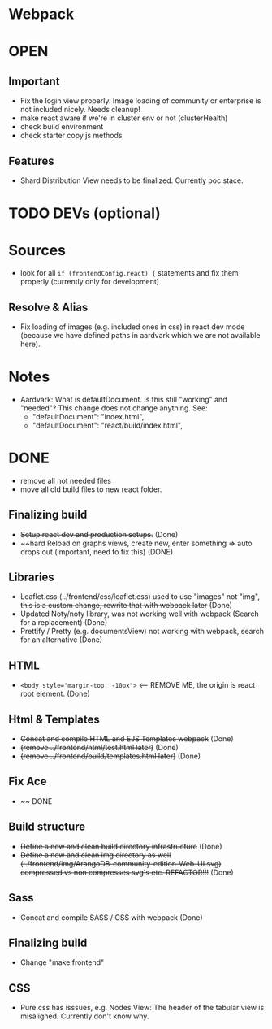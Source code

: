 # Webpack

# OPEN

## Important
- Fix the login view properly. Image loading of community or enterprise is not included nicely. Needs cleanup!
- make react aware if we're in cluster env or not (clusterHealth)
- check build environment
- check starter copy js methods

## Features
- Shard Distribution View needs to be finalized. Currently poc stace. 

# TODO DEVs (optional)

# Sources
- look for all `if (frontendConfig.react) {` statements and fix them properly (currently only for development)

## Resolve & Alias
- Fix loading of images (e.g. included ones in css) in react dev mode (because we have defined paths in aardvark which we are not available here).

# Notes
- Aardvark: What is defaultDocument. Is this still "working" and "needed"? This change does not change anything. See: 
  -  "defaultDocument": "index.html",
  -  "defaultDocument": "react/build/index.html",

# DONE

- remove all not needed files
- move all old build files to new react folder.

## Finalizing build
- ~~Setup react dev and production setups.~~ (Done)
- ~~hard Reload on graphs views, create new, enter something => auto drops out (important, need to fix this) (DONE)

## Libraries
- ~~Leaflet.css (../frontend/css/leaflet.css) used to use "images" not "img", this is a custom change, rewrite that with webpack later~~ (Done)
- Updated Noty/noty library, was not working well with webpack (Search for a replacement) (Done)
- Prettify / Pretty (e.g. documentsView) not working with webpack, search for an alternative (Done)

## HTML
- `<body style="margin-top: -10px">` <-- REMOVE ME, the origin is react root element. (Done)

## Html & Templates
- ~~Concat and compile HTML and EJS Templates webpack~~ (Done)
- ~~(remove ../frontend/html/test.html later)~~ (Done)
- ~~(remove ../frontend/build/templates.html later)~~ (Done)

## Fix Ace
- ~~ DONE

## Build structure
- ~~Define a new and clean build directory infrastructure~~ (Done)
- ~~Define a new and clean img directory as well (../frontend/img/ArangoDB-community-edition-Web-UI.svg) compressed vs non compresses svg's etc. REFACTOR!!!~~ (Done)

## Sass
- ~~Concat and compile SASS / CSS with webpack~~ (Done)

## Finalizing build
- Change "make frontend"

## CSS
- Pure.css has isssues,  e.g. Nodes View: The header of the tabular view is misaligned. Currently don't know why.

